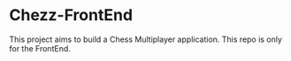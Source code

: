 # Chezz-FrontEnd

This project aims to build a Chess Multiplayer application. This repo is only for the FrontEnd.

